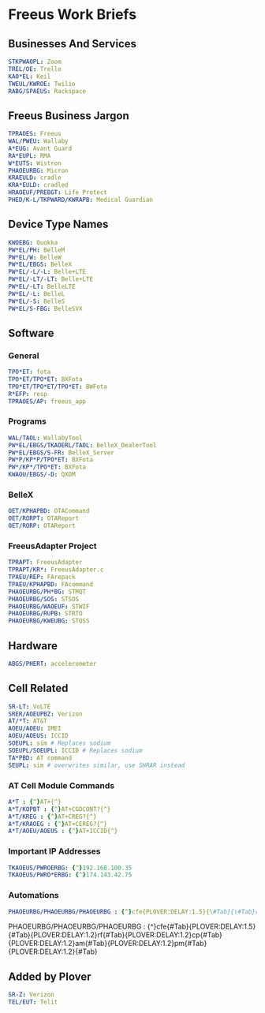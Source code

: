 # Freeus Work Briefs

## Businesses And Services

```yaml
STKPWAOPL: Zoom
TREL/OE: Trello
KAO*EL: Keil
TWEUL/KWROE: Twilio
RABG/SPAEUS: Rackspace
```

## Freeus Business Jargon

```yaml
TPRAOES: Freeus
WAL/PWEU: Wallaby
A*EUG: Avant Guard
RA*EUPL: RMA
W*EUTS: Wistron
PHAOEURBG: Micron
KRAEULD: cradle
KRA*EULD: cradled
HRAOEUF/PREBGT: Life Protect
PHED/K-L/TKPWARD/KWRAPB: Medical Guardian
```

## Device Type Names

```yaml
KWOEBG: Quokka
PW*EL/PH: BelleM
PW*EL/W: BelleW
PW*EL/EBGS: BelleX
PW*EL/-L/-L: Belle+LTE
PW*EL/-LT/-LT: Belle+LTE
PW*EL/-LT: BelleLTE
PW*EL/-L: BelleL
PW*EL/-S: BelleS
PW*EL/S-FBG: BelleSVX
```

## Software

### General

```yaml
TPO*ET: fota
TPO*ET/TPO*ET: BXFota
TPO*ET/TPO*ET/TPO*ET: BWFota
R*EFP: resp
TPRAOES/AP: freeus_app
```

### Programs

```yaml
WAL/TAOL: WallabyTool
PW*EL/EBGS/TKAOERL/TAOL: BelleX_DealerTool
PW*EL/EBGS/S-FR: BelleX_Server
PW*P/KP*P/TPO*ET: BXFota
PW*/KP*/TPO*ET: BXFota
KWAOU/EBGS/-D: QXDM
```

### BelleX

```yaml
OET/KPHAPBD: OTACommand
OET/RORPT: OTAReport
OET/RORP: OTAReport
```

### FreeusAdapter Project

```yaml
TPRAPT: FreeusAdapter
TPRAPT/KR*: FreeusAdapter.c
TPAEU/REP: FArepack
TPAEU/KPHAPBD: FAcommand
PHAOEURBG/PH*BG: STMQT
PHAOEURBG/SOS: STSOS
PHAOEURBG/WAOEUF: STWIF
PHAOEURBG/RUPB: STRTO
PHAOEURBG/KWEUBG: STQSS
```

## Hardware

```yaml
ABGS/PHERT: accelerometer
```

## Cell Related

```yaml
SR-LT: VoLTE
SRER/AOEUPBZ: Verizon
AT/*T: AT&T
AOEU/AOEU: IMEI
AOEU/AOEUS: ICCID
SOEUPL: sim # Replaces sodium
SOEUPL/SOEUPL: ICCID # Replaces sodium
TA*PBD: AT command
SEUPL: sim # overwrites similar, use SHRAR instead
```

### AT Cell Module Commands

```yaml
A*T : {^}AT+{^}
A*T/KOPBT : {^}AT+CGDCONT?{^}
A*T/KREG : {^}AT+CREG?{^}
A*T/KRAOEG : {^}AT+CEREG?{^}
A*T/AOEU/AOEUS : {^}AT+ICCID{^}
```

### Important IP Addresses

```yaml
TKAOEUS/PWROERBG: {^}192.168.100.35
TKAOEUS/PWRO*ERBG: {^}174.143.42.75
```

### Automations

```yaml
PHAOEURBG/PHAOEURBG/PHAOEURBG : {^}cfe{PLOVER:DELAY:1.5}{\#Tab}{\#Tab}rf{PLOVER:DELAY:1.2}{\#Tab}cp{PLOVER:DELAY:1.2}{\#Tab}am{PLOVER:DELAY:1.2}{\#Tab}pm{PLOVER:DELAY:1.2}{\#Tab}{\#Tab}
```

PHAOEURBG/PHAOEURBG/PHAOEURBG : {^}cfe{\#Tab}{PLOVER:DELAY:1.5}{\#Tab}{PLOVER:DELAY:1.2}rf{\#Tab}{PLOVER:DELAY:1.2}cp{\#Tab}{PLOVER:DELAY:1.2}am{\#Tab}{PLOVER:DELAY:1.2}pm{\#Tab}{PLOVER:DELAY:1.2}{\#Tab}
## Added by Plover

```yaml
SR-Z: Verizon
TEL/EUT: Telit
```
